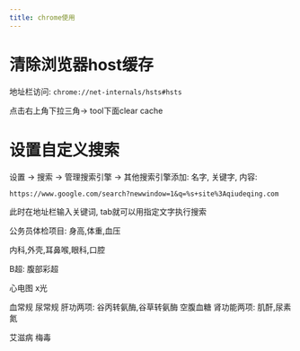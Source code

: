```yaml
---
title: chrome使用
---
```



# 清除浏览器host缓存

地址栏访问: `chrome://net-internals/hsts#hsts`

点击右上角下拉三角-> tool下面clear cache


# 设置自定义搜索

设置 -> 搜索 -> 管理搜索引擎 -> 其他搜索引擎添加: 名字, 关键字, 内容:

    https://www.google.com/search?newwindow=1&q=%s+site%3Aqiudeqing.com

此时在地址栏输入关键词, tab就可以用指定文字执行搜索

公务员体检项目:
身高,体重,血压

内科,外壳,耳鼻喉,眼科,口腔

B超: 腹部彩超

心电图
x光

血常规
尿常规
肝功两项: 谷丙转氨酶,谷草转氨酶
空腹血糖
肾功能两项: 肌酐,尿素氮

艾滋病
梅毒

